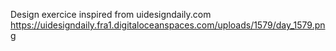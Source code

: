 Design exercice inspired from uidesigndaily.com
https://uidesigndaily.fra1.digitaloceanspaces.com/uploads/1579/day_1579.png
